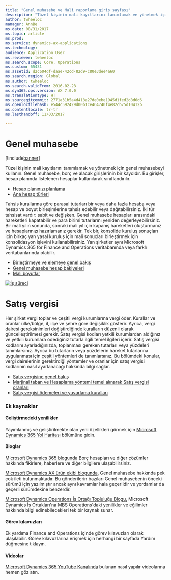 ```yaml
---
title: "Genel muhasebe ve Mali raporlama giriş sayfası"
description: "Tüzel kişinin mali kayıtlarını tanımlamak ve yönetmek için genel muhasebeyi kullanın."
author: twheeloc
manager: AnnBe
ms.date: 08/31/2017
ms.topic: article
ms.prod: 
ms.service: dynamics-ax-applications
ms.technology: 
audience: Application User
ms.reviewer: twheeloc
ms.search.scope: Core, Operations
ms.custom: 65431
ms.assetid: d2c604df-daae-42cd-82d9-c80e3dee4a60
ms.search.region: Global
ms.author: twheeloc
ms.search.validFrom: 2016-02-28
ms.dyn365.ops.version: AX 7.0.0
ms.translationtype: HT
ms.sourcegitcommit: 2771a31b5a4d418a27de0ebe1945d1fed2d8d6d6
ms.openlocfilehash: e544c592429d00b1ce464740f4e82cb75d10412b
ms.contentlocale: tr-tr
ms.lasthandoff: 11/03/2017

---
```


# <a name="general-ledger"></a>Genel muhasebe 

[!include[banner](../includes/banner.md)]


Tüzel kişinin mali kayıtlarını tanımlamak ve yönetmek için genel muhasebeyi kullanın. Genel muhasebe, borç ve alacak girişlerinin bir kaydıdır. Bu girişler, hesap planında listelenen hesaplar kullanılarak sınıflandırılır. 

 - [Hesap planınızı planlama](plan-chart-of-accounts.md)
 - [Ana hesap türleri](main-account-types.md)

Tahsis kurallarına göre parasal tutarları bir veya daha fazla hesaba veya hesap ve boyut birleşimlerine tahsis edebilir veya dağıtabilirsiniz. İki tür tahsisat vardır: sabit ve değişken. Genel muhasebe hesapları arasındaki hareketleri kapatabilir ve para birimi tutarlarını yeniden değerleyebilirsiniz. Bir mali yılın sonunda, sonraki mali yıl için kapanış hareketleri oluşturmanız ve hesaplarınızı hazırlamanız gerekir. Tek bir, konsolide kuruluş sonuçları için birkaç yan yasal kuruluş için mali sonuçları birleştirmek için konsolidasyon işlevini kullanabilirsiniz. Yan şirketler aynı Microsoft Dynamics 365 for Finance and Operations veritabanında veya farklı veritabanlarında olabilir.

- [Birleştirmeye ve elemeye genel bakış](../budgeting/consolidation-elimination-overview.md)
- [Genel muhasebe hesap bakiyeleri](general-ledger-account-balances.md)
- [Mali boyutlar](financial-dimensions.md)

[![İş süreci](./media/GL-process.PNG)](./media/GL-process.PNG)

# <a name="sales-tax"></a>Satış vergisi
Her şirket vergi toplar ve çeşitli vergi kurumlarına vergi öder. Kurallar ve oranlar ülke/bölge, il, ilçe ve şehre göre değişiklik gösterir.
Ayrıca, vergi dairesi gereksinimleri değiştirdiğinde kuralların düzenli olarak güncelleştirilmesi gerekir. Satış vergisi kodları yetkili kurumlardan aldığınız ve yetkili kurumlara ödediğiniz tutarla ilgili temel ilgileri içerir. Satış vergisi kodlarını ayarladığınızda, toplanması gereken tutarları veya yüzdeleri tanımlarsınız. Ayrıca bu tutarların veya yüzdelerin hareket tutarlarına uygulanması için çeşitli yöntemleri de tanımlarsınız. Bu bölümdeki konular, vergi dairelerinin gerektirdiği yöntemler ve oranlar için satış vergisi kodlarının nasıl ayarlanacağı hakkında bilgi sağlar.

 - [Satış vergisine genel bakış](indirect-taxes-overview.md)
 - [Marjinal taban ve Hesaplama yöntemi temel alınarak Satış vergisi oranları](marginal-base-field.md)
 - [Satış vergisi ödemeleri ve yuvarlama kuralları](round-sales-tax-payments.md)


### <a name="additional-resources"></a>Ek kaynaklar

#### <a name="whats-new-and-in-development"></a>Geliştirmedeki yenilikler

Yayımlanmış ve geliştirilmekte olan yeni özellikleri görmek için [Microsoft Dynamics 365 Yol Haritası](https://roadmap.dynamics.com/) bölümüne gidin. 

#### <a name="blogs"></a>Bloglar

[Microsoft Dynamics 365 blogunda](https://community.dynamics.com/b/msftdynamicsblog?c=Enterprise) Borç hesapları ve diğer çözümler hakkında fikirlere, haberlere ve diğer bilgilere ulaşabilirsiniz.

[Microsoft Dynamics AX ürün ekibi blogunda](https://blogs.msdn.microsoft.com/dax/), Genel muhasebe hakkında pek çok ileti bulunmaktadır. Bu gönderilerin bazıları Genel muhasebenin önceki sürümü için yazılmıştır ancak aynı kavramlar hala geçerlidir ve yordamlar da geçerli sürümdekine benzerdir.

[Microsoft Dynamics Operations İş Ortağı Topluluğu Blogu](https://community.dynamics.com/partner/b/operationspartnercommunityblog), Microsoft Dynamics İş Ortakları'na MBS Operations'daki yenilikler ve eğilimler hakkında bilgi edinebilecekleri tek bir kaynak sunar.

#### <a name="task-guides"></a>Görev kılavuzları
Ek yardıma Finance and Operations içinde görev kılavuzları olarak ulaşılabilir. Görev kılavuzlarına erişmek için herhangi bir sayfada Yardım düğmesine tıklayın.

#### <a name="videos"></a>Videolar

[Microsoft Dynamics 365 YouTube Kanalında](https://www.youtube.com/channel/UCJGCg4rB3QSs8y_1FquelBQ) bulunan nasıl yapılır videolarına hemen göz atın.


